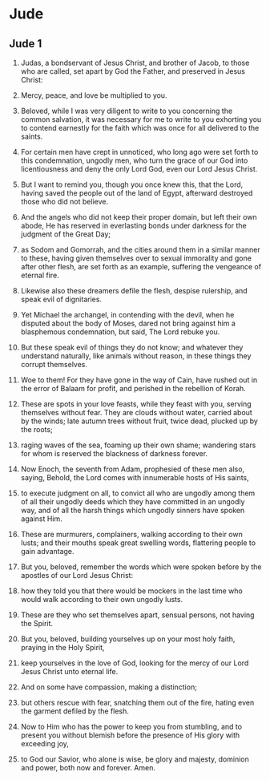 # Jude

## Jude 1

1. Judas, a bondservant of Jesus Christ, and brother of Jacob, to those who are called, set apart by God the Father, and preserved in Jesus Christ:

2. Mercy, peace, and love be multiplied to you.

3. Beloved, while I was very diligent to write to you concerning the common salvation, it was necessary for me to write to you exhorting you to contend earnestly for the faith which was once for all delivered to the saints.

4. For certain men have crept in unnoticed, who long ago were set forth to this condemnation, ungodly men, who turn the grace of our God into licentiousness and deny the only Lord God, even our Lord Jesus Christ.

5. But I want to remind you, though you once knew this, that the Lord, having saved the people out of the land of Egypt, afterward destroyed those who did not believe.

6. And the angels who did not keep their proper domain, but left their own abode, He has reserved in everlasting bonds under darkness for the judgment of the Great Day;

7. as Sodom and Gomorrah, and the cities around them in a similar manner to these, having given themselves over to sexual immorality and gone after other flesh, are set forth as an example, suffering the vengeance of eternal fire.

8. Likewise also these dreamers defile the flesh, despise rulership, and speak evil of dignitaries.

9. Yet Michael the archangel, in contending with the devil, when he disputed about the body of Moses, dared not bring against him a blasphemous condemnation, but said, The Lord rebuke you.

10. But these speak evil of things they do not know; and whatever they understand naturally, like animals without reason, in these things they corrupt themselves.

11. Woe to them! For they have gone in the way of Cain, have rushed out in the error of Balaam for profit, and perished in the rebellion of Korah.

12. These are spots in your love feasts, while they feast with you, serving themselves without fear. They are clouds without water, carried about by the winds; late autumn trees without fruit, twice dead, plucked up by the roots;

13. raging waves of the sea, foaming up their own shame; wandering stars for whom is reserved the blackness of darkness forever.

14. Now Enoch, the seventh from Adam, prophesied of these men also, saying, Behold, the Lord comes with innumerable hosts of His saints,

15. to execute judgment on all, to convict all who are ungodly among them of all their ungodly deeds which they have committed in an ungodly way, and of all the harsh things which ungodly sinners have spoken against Him.

16. These are murmurers, complainers, walking according to their own lusts; and their mouths speak great swelling words, flattering people to gain advantage.

17. But you, beloved, remember the words which were spoken before by the apostles of our Lord Jesus Christ:

18. how they told you that there would be mockers in the last time who would walk according to their own ungodly lusts.

19. These are they who set themselves apart, sensual persons, not having the Spirit.

20. But you, beloved, building yourselves up on your most holy faith, praying in the Holy Spirit,

21. keep yourselves in the love of God, looking for the mercy of our Lord Jesus Christ unto eternal life.

22. And on some have compassion, making a distinction;

23. but others rescue with fear, snatching them out of the fire, hating even the garment defiled by the flesh.

24. Now to Him who has the power to keep you from stumbling, and to present you without blemish before the presence of His glory with exceeding joy,

25. to God our Savior, who alone is wise, be glory and majesty, dominion and power, both now and forever. Amen.

